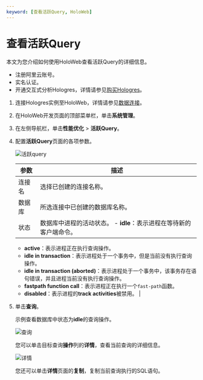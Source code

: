 ```yaml
---
keyword: [查看活跃Query, HoloWeb]
---
```


# 查看活跃Query

本文为您介绍如何使用HoloWeb查看活跃Query的详细信息。

-   注册阿里云账号。
-   实名认证。
-   开通交互式分析Hologres，详情请参见[购买Hologres](/intl.zh-CN/准备工作/购买Hologres.md)。

1.  连接Hologres实例至HoloWeb，详情请参见[数据连接](/intl.zh-CN/连接开发工具/HoloWeb/连接管理/数据连接.md)。

2.  在HoloWeb开发页面的顶部菜单栏，单击**系统管理**。

3.  在左侧导航栏，单击**性能优化** \> **活跃Query**。

4.  配置**活跃Query**页面的各项参数。

    ![活跃query](https://static-aliyun-doc.oss-accelerate.aliyuncs.com/assets/img/zh-CN/2399048951/p141399.png)

    |参数|描述|
    |--|--|
    |连接名|选择已创建的连接名称。|
    |数据库|所选连接中已创建的数据库名称。|
    |状态|数据库中进程的活动状态。    -   **idle**：表示进程在等待新的客户端命令。
    -   **active**：表示进程正在执行查询操作。
    -   **idle in transaction**：表示进程处于一个事务中，但是当前没有执行查询操作。
    -   **idle in transaction \(aborted\)**：表示进程处于一个事务中，该事务存在语句错误，并且进程当前没有执行查询操作。
    -   **fastpath function call**：表示进程正在执行一个`fast-path`函数。
    -   **disabled**：表示进程的**track activities**被禁用。 |

5.  单击**查询**。

    示例查看数据库中状态为**idle**的查询操作。

    ![查询](https://static-aliyun-doc.oss-accelerate.aliyuncs.com/assets/img/zh-CN/2399048951/p141659.png)

    您可以单击目标查询**操作**列的**详情**，查看当前查询的详细信息。

    ![详情](https://static-aliyun-doc.oss-accelerate.aliyuncs.com/assets/img/zh-CN/2399048951/p141697.png)

    您还可以单击**详情**页面的**复制**，复制当前查询执行的SQL语句。


